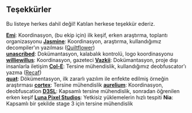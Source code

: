 ## Teşekkürler
Bu listeye herkes dahil değil! Katılan herkese teşekkür ederiz.

[**Emi**](https://github.com/emilyploszaj/): Koordinasyon, (bu ekip için) ilk keşif, erken araştırma, toplantı organizasyonu
[**Jasmine**](https://github.com/jaskarth/): Koordinasyon, araştırma, kullandığımız decompiler'ın yazılması ([Quiltflower](https://github.com/QuiltMC/quiltflower/))  
[**unascribed**](https://github.com/unascribed/): Dokümantasyon, kalabalık kontrolü, logo koordinasyonu
[**williewillus**](https://github.com/williewillus/): Koordinasyon, gazeteci
[**Vazkii**](https://github.com/vazkii/): Dokümantasyon, proje dışı insanlarla iletişim
[**Col-E**](https://github.com/Col-E/): Tersine mühendislik, kullandığımız deobfuscator'ı yazma ([Recaf](https://www.coley.software/Recaf/))  
[**quat**](https://github.com/quat1024/): Dökümentasyon, ilk zararlı yazılım ile enfekte edilmiş örneğin araştırması 
[**cortex**](https://github.com/mcrcortex/): Tersine mühendislik
[**aurelium**](https://github.com/autumnaurelium/): Koordinasyon, deobfuscation
[**D3SL**](https://github.com/D3SL/): Kapsamlı tersine mühendislik, sonradan öğrenilen erken keşif
[**Luna Pixel Studios**](https://lunapixelstudios.github.io/): Yetkisiz yüklemelerin hızlı tespiti
**Nia**: Kapsamlı bir şekilde stage 3 için tersine mühendislik

